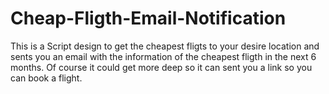 # Cheap-Fligth-Email-Notification
This is a Script design to get the cheapest fligts to your desire location and sents you an email with the information of the cheapest fligth in the next 6 months.
Of course it could get more deep so it can sent you a link so you can book a flight.

